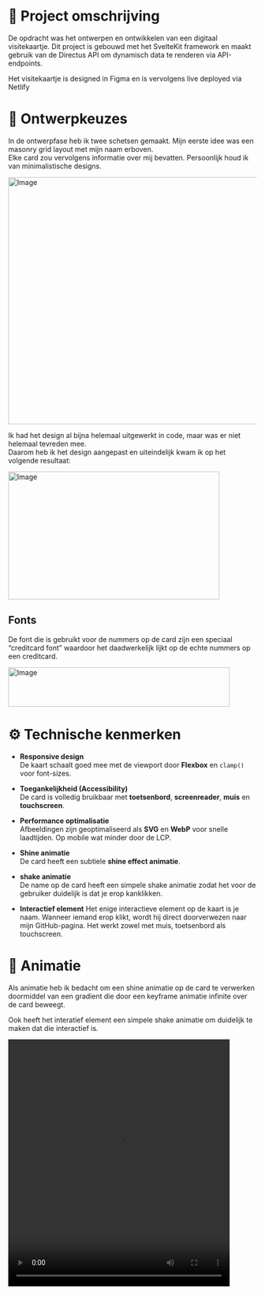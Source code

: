 # 📖 Project omschrijving

De opdracht was het ontwerpen en ontwikkelen van een digitaal visitekaartje.
Dit project is gebouwd met het SvelteKit framework en maakt gebruik van de Directus API om dynamisch data te renderen via API-endpoints.

Het visitekaartje is designed in Figma en is vervolgens live deployed via Netlify

# 🎨 Ontwerpkeuzes

In de ontwerpfase heb ik twee schetsen gemaakt. Mijn eerste idee was een masonry grid layout met mijn naam erboven.  
Elke card zou vervolgens informatie over mij bevatten. Persoonlijk houd ik van minimalistische designs.

<img width="800" height="500" alt="Image" src="https://github.com/user-attachments/assets/147d40d7-65f1-4e30-b5ad-9184fa40b08f" />

Ik had het design al bijna helemaal uitgewerkt in code, maar was er niet helemaal tevreden mee.  
Daarom heb ik het design aangepast en uiteindelijk kwam ik op het volgende resultaat:

<img width="428" height="259" alt="Image" src="https://github.com/user-attachments/assets/c0b59a78-76d4-48b9-9c8c-84c5a5262f19" />

## Fonts

De font die is gebruikt voor de nummers op de card zijn een speciaal “creditcard font” waardoor het daadwerkelijk lijkt op de echte nummers op een creditcard.

<img width="449" height="80" alt="Image" src="https://github.com/user-attachments/assets/91153caa-c001-4e17-973a-79b1f0425933" />

# ⚙️ Technische kenmerken

- **Responsive design**  
  De kaart schaalt goed mee met de viewport door **Flexbox** en `clamp()` voor font-sizes.  

- **Toegankelijkheid (Accessibility)**  
  De card is volledig bruikbaar met **toetsenbord**, **screenreader**, **muis** en **touchscreen**.  

- **Performance optimalisatie**  
  Afbeeldingen zijn geoptimaliseerd als **SVG** en **WebP** voor snelle laadtijden. Op mobile wat minder door de LCP.  

- **Shine animatie**  
  De card heeft een subtiele **shine effect animatie**.

- **shake animatie**  
  De name op de card heeft een simpele shake animatie zodat het voor de gebruiker duidelijk is dat je erop kanklikken.

- **Interactief element**
  Het enige interactieve element op de kaart is je naam. Wanneer iemand erop klikt, wordt hij direct doorverwezen naar mijn GitHub-pagina.
  Het werkt zowel met muis, toetsenbord als touchscreen.

# 🪩 Animatie

Als animatie heb ik bedacht om een shine animatie op de card te verwerken doormiddel van een gradient die door een keyframe animatie infinite over de card beweegt.

Ook heeft het interatief element een simpele shake animatie om duidelijk te maken dat die interactief is.

<video width="449" height="500" alt="animatie" src="https://github.com/user-attachments/assets/fb64d521-c15c-4fd9-ac5e-4cb88ff5b0b9" />

# 🖥️ Installatie

Project lokaal installeren

**Fork de repository**
Ga naar de [repository pagina](https://github.com/Ravirkt/your-tribe-for-life-profile-card) en klik op de Fork knop in de rechterbovenhoek om een kopie van de repository naar je eigen GitHub account te maken.

**Clone de repository**
Clone je geforkte repository naar je lokale computer door het volgende commando uit te voeren in de terminal: git clone https://github.com/Ravirkt/your-tribe-for-life-profile-card.git

**Navigeer naar folder**
Navigeer naar de folder 'visitekaart' door in de terminal 'cd visitekaart' in te voeren druk vervolgens op enter.

**Installeer de packages**
Voer in de terminal de command npm install uit om de packages uit de package.JSON te installeren.

**Start de server**
Voer in de terminal de command 'npm run dev' of 'npm run dev -- --open' om het venster automatischc te openen.

